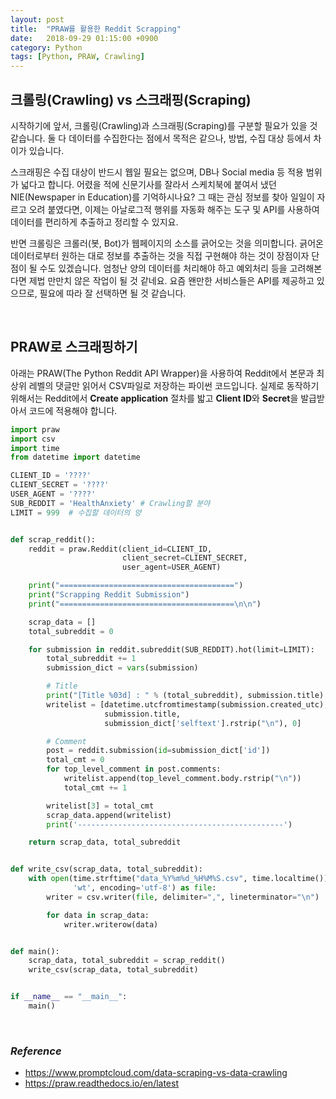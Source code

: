 ```yaml
---
layout: post
title:  "PRAW를 활용한 Reddit Scrapping"
date:   2018-09-29 01:15:00 +0900
category: Python
tags: [Python, PRAW, Crawling]
---
```


## 크롤링(Crawling) vs 스크래핑(Scraping)
시작하기에 앞서, 크롤링(Crawling)과 스크래핑(Scraping)를 구분할 필요가 있을 것 같습니다. 둘 다 데이터를 수집한다는 점에서 목적은 같으나, 방법, 수집 대상 등에서 차이가 있습니다.

스크래핑은 수집 대상이 반드시 웹일 필요는 없으며, DB나 Social media 등 적용 범위가 넓다고 합니다. 어렸을 적에 신문기사를 잘라서 스케치북에 붙여서 냈던 NIE(Newspaper in Education)를 기억하시나요? 그 때는 관심 정보를 찾아 일일이 자르고 오려 붙였다면, 이제는 아날로그적 행위를 자동화 해주는 도구 및 API를 사용하여 데이터를 편리하게 추출하고 정리할 수 있지요.

반면 크롤링은 크롤러(봇, Bot)가 웹페이지의 소스를 긁어오는 것을 의미합니다. 긁어온 데이터로부터 원하는 대로 정보를 추출하는 것을 직접 구현해야 하는 것이 장점이자 단점이 될 수도 있겠습니다. 엄청난 양의 데이터를 처리해야 하고 예외처리 등을 고려해본다면 제법 만만치 않은 작업이 될 것 같네요. 요즘 왠만한 서비스들은 API를 제공하고 있으므로, 필요에 따라 잘 선택하면 될 것 같습니다.
                                               

​                       

## PRAW로 스크래핑하기
아래는 PRAW(The Python Reddit API Wrapper)을 사용하여 Reddit에서 본문과 최상위 레벨의 댓글만 읽어서 CSV파일로 저장하는 파이썬 코드입니다. 실제로 동작하기 위해서는 Reddit에서 **Create application** 절차를 밟고 **Client ID**와 **Secret**을 발급받아서 코드에 적용해야 합니다.

```python
import praw
import csv
import time
from datetime import datetime

CLIENT_ID = '????'
CLIENT_SECRET = '????'
USER_AGENT = '????'
SUB_REDDIT = 'HealthAnxiety' # Crawling할 분야
LIMIT = 999  # 수집할 데이터의 양


def scrap_reddit():
    reddit = praw.Reddit(client_id=CLIENT_ID,
                         client_secret=CLIENT_SECRET,
                         user_agent=USER_AGENT)

    print("=======================================")
    print("Scrapping Reddit Submission")
    print("=======================================\n\n")

    scrap_data = []
    total_subreddit = 0

    for submission in reddit.subreddit(SUB_REDDIT).hot(limit=LIMIT):
        total_subreddit += 1
        submission_dict = vars(submission)

        # Title
        print("[Title %03d] : " % (total_subreddit), submission.title)
        writelist = [datetime.utcfromtimestamp(submission.created_utc), 
                     submission.title, 
                     submission_dict['selftext'].rstrip("\n"), 0]

        # Comment
        post = reddit.submission(id=submission_dict['id'])
        total_cmt = 0
        for top_level_comment in post.comments:
            writelist.append(top_level_comment.body.rstrip("\n"))
            total_cmt += 1

        writelist[3] = total_cmt
        scrap_data.append(writelist)
        print('----------------------------------------------')

    return scrap_data, total_subreddit


def write_csv(scrap_data, total_subreddit):
    with open(time.strftime("data_%Y%m%d_%H%M%S.csv", time.localtime()), 
              'wt', encoding='utf-8') as file:
        writer = csv.writer(file, delimiter=",", lineterminator="\n")

        for data in scrap_data:
            writer.writerow(data)


def main():
    scrap_data, total_subreddit = scrap_reddit()
    write_csv(scrap_data, total_subreddit)


if __name__ == "__main__":
    main()
```
​                ​             


### **_Reference_**
- https://www.promptcloud.com/data-scraping-vs-data-crawling
- https://praw.readthedocs.io/en/latest
    ​        
